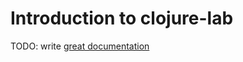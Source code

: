 # Introduction to clojure-lab

TODO: write [great documentation](http://jacobian.org/writing/what-to-write/)
